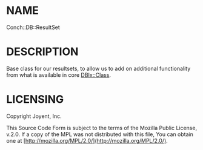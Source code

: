 # NAME

Conch::DB::ResultSet

# DESCRIPTION

Base class for our resultsets, to allow us to add on additional functionality from what is
available in core [DBIx::Class](https://metacpan.org/pod/DBIx::Class).

# LICENSING

Copyright Joyent, Inc.

This Source Code Form is subject to the terms of the Mozilla Public License,
v.2.0. If a copy of the MPL was not distributed with this file, You can obtain
one at [http://mozilla.org/MPL/2.0/](http://mozilla.org/MPL/2.0/).

